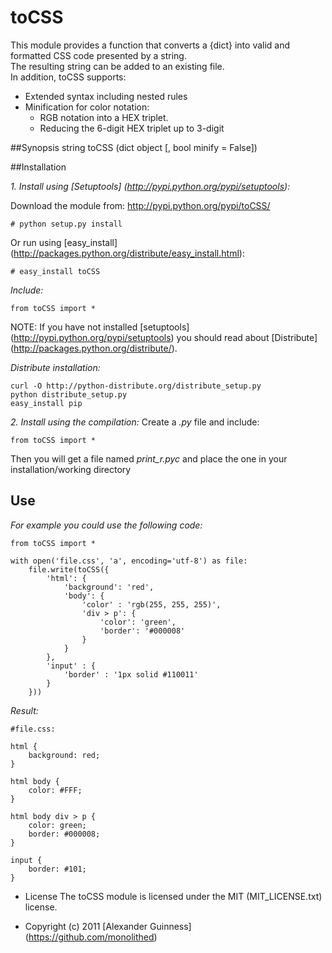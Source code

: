 # toCSS

This module provides a function that converts a {dict} into valid and formatted CSS code presented by a string. <br />
The resulting string can be added to an existing file. <br />
In addition, toCSS supports:

* Extended syntax including nested rules
* Minification for color notation:
	* RGB notation into a HEX triplet.
	* Reducing the 6-digit HEX triplet up to 3-digit

##Synopsis
	string toCSS (dict object [, bool minify = False])

##Installation

*1. Install using [Setuptools] (http://pypi.python.org/pypi/setuptools):*

Download the module from: http://pypi.python.org/pypi/toCSS/

	# python setup.py install

Or run using [easy_install] (http://packages.python.org/distribute/easy_install.html):

	# easy_install toCSS

*Include:*

	from toCSS import *

NOTE: If you have not installed [setuptools] (http://pypi.python.org/pypi/setuptools) you should read about [Distribute] (http://packages.python.org/distribute/).

*Distribute installation:*

	curl -O http://python-distribute.org/distribute_setup.py
	python distribute_setup.py
	easy_install pip

*2. Install using the compilation:*
Create a *.py* file and include:

	from toCSS import *

Then you will get a file named *print_r.pyc* and place the one in your installation/working directory

## Use
*For example you could use the following code:*

	from toCSS import *

	with open('file.css', 'a', encoding='utf-8') as file:
		file.write(toCSS({
			'html': {
				'background': 'red',
				'body': {
					'color' : 'rgb(255, 255, 255)',
					'div > p': {
						'color': 'green',
						'border': '#000008'
					}
				}
			},
			'input' : {
				'border' : '1px solid #110011'
			}
		}))

*Result:*

	#file.css:

	html {
		background: red;
	}

	html body {
		color: #FFF;
	}

	html body div > p {
		color: green;
		border: #000008;
	}

	input {
		border: #101;
	}


* License
    The toCSS module is licensed under the MIT (MIT_LICENSE.txt) license.

* Copyright (c) 2011 [Alexander Guinness] (https://github.com/monolithed)
